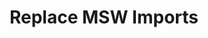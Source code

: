 ---
created-on: 2023-12-20T23:57:49.910Z
f_long-description: >-
  ## Description
  

  Following the original msw [upgrade guide](https://mswjs.io/docs/migrations/1.x-to-2.x/#imports), there are certain imports that changed their location and/or naming. This codemod will adjust your imports to the new location and naming.
  -   `setupWorker` is now imported from `msw/browser`
  -   `rest` from `msw` is now named `http`
  -   `RestHandler` from `msw` is now named `HttpHandler`
  

  ### Before
  
  ```ts
  import { setupWorker, rest as caller, RestHandler } from 'msw';
  
  const handlers: RestHandler[] = [
    caller.get('/user', (req, res, ctx) => {
      return res(ctx.json({ firstName: 'John' }));
    }),
  ]
  ```
  
  ### After
  
  ```ts
  import { setupWorker } from 'msw/browser';
  import { http as caller, HttpHandler } from 'msw';
  
  const handlers: HttpHandler[] = [
    caller.get('/user', (req, res, ctx) => {
      return res(ctx.json({ firstName: 'John' }));
    }),
  ]
  ```
  
f_github-link: https://github.com/intuita-inc/codemod-registry/tree/main/codemods/msw/2/imports
f_vs-code-link: vscode://intuita.intuita-vscode-extension/showCodemod?chd=03s9tN6jERYILUlAfRX9cNotRpc
f_codemod-studio-link: n/a
f_cli-command: intuita msw/2/imports
f_framework: cms/framework/msw.md
f_applicability-criteria: MSW version >= 1.0.1
f_verified-codemod: true
f_author: cms/authors/intuita.md
layout: "[automations].html"
slug: msw-2-imports
title: Replace MSW Imports
f_slug-name: msw-2-imports
f_codemod-engine: cms/codemod-engines/ts-morph.md
f_change-mode-2: Autonomous
f_estimated-time-saving: ~10 minutes/occurrence
tags: automations
updated-on: 2023-12-20T23:57:49.910Z
published-on: 2023-12-20T23:57:49.910Z
seo: n/a
---